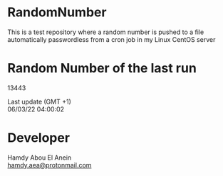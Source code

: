 # RandomNumber    
This is a test repository where a random number is pushed to a file automatically passwordless from a cron job in my Linux CentOS server    
# Random Number of the last run   
13443
      
Last update (GMT +1)    
06/03/22 04:00:02
# Developer    
Hamdy Abou El Anein   
hamdy.aea@protonmail.com
